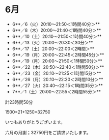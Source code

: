 # 6月

- 6**／6（火）20:10〜21:50＜1時間40分＞**
- 6**／8（木）20:00〜21:40＜1時間40分＞**
- 6**／10（土）20:10〜21:50＜1時間40分＞**
- 6**／13（火）20:00〜20:30＜30分＞**
- 6**／17（土）20:00〜22:00＜2時間＞**
- 6**／19（月）20:00〜22:45＜2時間45分＞**
- 6**／19（月）20:00〜21:50＜1時間50分＞**
- 6**／22（木）20:50〜22:40＜1時間50分＞**
- 6**／23（金）20:10〜21:25＜1時間15分＞**
- 6**／26（月）20:10〜22:20＜2時間10分＞**
- 6**／27（火）20:40〜22:15＜1時間35分＞**
- 7**／1（土）20:00〜22:55＜2時間55分＞**

計23時間50分

1500×21+1250=32750

いつもありがとうございます。

六月の月謝；32750円をご請求いたします。